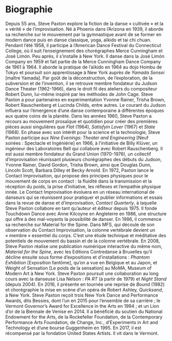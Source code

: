 # Biographie

Depuis 55 ans, Steve Paxton explore la fiction de la danse « cultivée » et la « vérité » de l’improvisation.
Né à Phoenix dans l’Arizona en 1939, il aborde sa recherche sur le mouvement par la gymnastique avant de se former en modern dance puis en danse classique, yoga, aïkido et tai chi chuan. Pendant l’été 1958, il participe à l’American Dance Festival du Connecticut College, où il suit l’enseignement des chorégraphes Merce Cunningham et José Limón. Peu après, il s’installe à New York. Il danse dans la José Limón Company en 1959 et fait partie de la Merce Cunningham Dance Company de 1961 à 1964. Il aborde la pratique de l’aïkido en 1964 au dojo Hombu de Tokyo et poursuit son apprentissage à New York auprès de *Yamada Sensei* \[maître Yamada].
Par goût de la déconstruction, de l’exploration, de la subversion et de l’invention, il se retrouve membre fondateur du Judson Dance Theater (1962-1966), dans le droit fil des ateliers du compositeur Robert Dunn, lui-même inspiré par les méthodes de John Cage. Steve Paxton a pour partenaires en expérimentation Yvonne Rainer, Trisha Brown, Robert Rauschenberg et Lucinda Childs, entre autres. Le courant du Judson influera sur l’émergence d’une danse contemporaine à différentes époques aux quatre coins de la planète.
Dans les années 1960, Steve Paxton a recours au mouvement prosaïque et quotidien pour créer des premières pièces aussi singulières que *Flat* (1964), *Satisfyin Lover* (1967) et *State* (1968). En phase avec son intérêt pour la science et la technologie, Steve Paxton participe aux *Nine Evenings: Theater and Engineering* \[Neuf soirées : Spectacle et Ingéniérie] en 1966, à l’initiative de Billy Klüver, un ingénieur des Laboratoires Bell qui collabore avec Robert Rauschenberg. Il est aussi membre fondateur du Grand Union (1970-1976), un collectif d’improvisation réunissant plusieurs chorégraphes des débuts du Judson, Yvonne  Rainer, David  Gordon, Trisha Brown, ainsi que Douglas Dunn, Lincoln Scott, Barbara Dilley et Becky Arnold.
En 1972, Paxton lance le Contact Improvisation, qui propose des principes physiques pour le mouvement de corps en contact : la fluidité dans la transmission et la réception du poids, la prise d’initiative, les réflexes et l’empathie physique innée. Le Contact Improvisation évoluera en un réseau international de danseurs qui se réunissent pour pratiquer et publier informations et essais dans la revue de danse et d’improvisation, *Contact Quarterly*, à laquelle Steve Paxton collabore en tant qu’auteur et éditeur depuis 1975. Il fonde Touchdown Dance avec Anne Kilcoyne en Angleterre en 1986, une structure qui offre à des mal-voyants la possibilité de danser.
En 1986, il commence sa recherche sur Material for the Spine. Dans MFS, qui découle de son observation du Contact Improvisation, la colonne vertébrale devient un « membre » essentiel du corps. C’est une étude technique et méditative des potentiels de mouvement du bassin et de la colonne vertébrale. En 2008, Steve Paxton réalise une publication numérique interactive du même nom, *Material for the Spine*, avec les Editions Contredanse à Bruxelles qu’il décline ensuite sous forme d’expositions et d’installations : *Phantom Exhibition* \[Exposition fantôme], qu’on a vue en Belgique et au Japon, et Weight of Sensation \[Le poids de la sensation] au MoMA, Museum of Modern Art à New York.
Steve Paxton poursuit une collaboration au long cours avec la danseuse Lisa Nelson : *PA RT* (à partir de 1979) et *Night Stand* (depuis 2004). En 2016, il présente en tournée une reprise de *Bound* (1982) et chorégraphie la mise en scène d’un opéra de Robert Ashley, *Quicksand*, à New York. 
Steve Paxton reçoit trois New York Dance and Performance Awards, dits Bessies, dont l’un en 2015 pour l’ensemble de sa carrière ; le Vermont Governor’s Award for Excellence in the Arts en 1994 ; et un Lion d’or de la Biennale de Venise en 2014. Il a bénéficié du soutien du National Endowment for the Arts, de la Rockefeller Foundation, de la Contemporary Performance Arts Foundation, de Change, Inc., d’Experiments in Art and Technology et d’une bourse Guggenheim en 1995. En 2017, il est récompensé par la fondation United States Artists. Il vit dans le Vermont.
